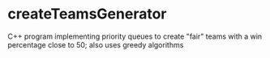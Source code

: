 # createTeamsGenerator
C++ program implementing priority queues to create "fair" teams with a win percentage close to 50; also uses greedy algorithms
